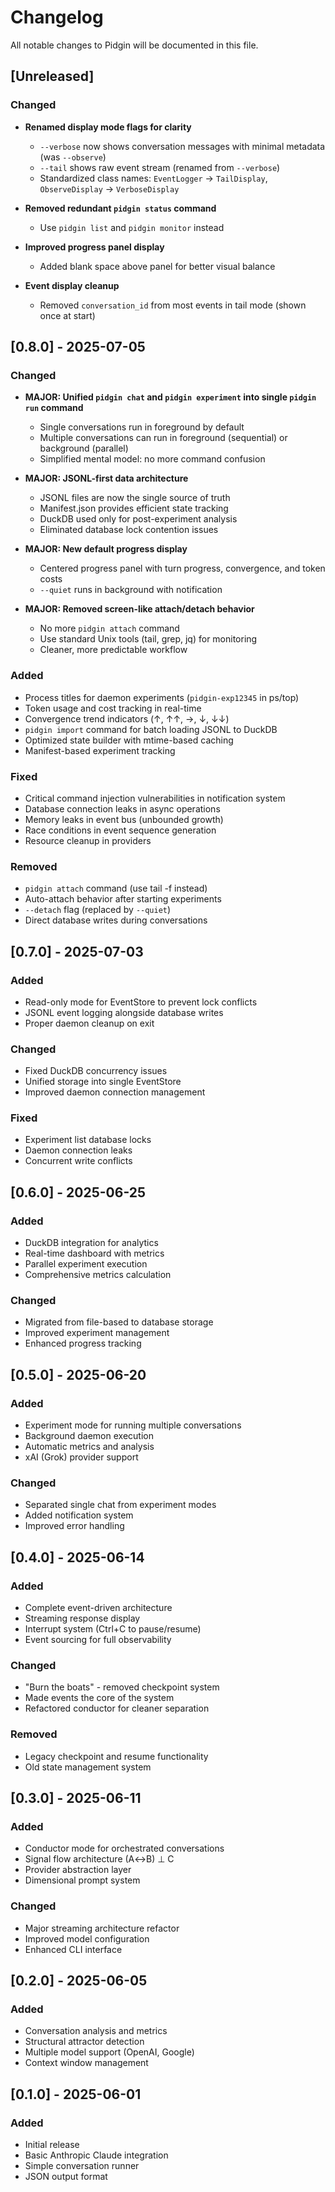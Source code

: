 # Changelog

All notable changes to Pidgin will be documented in this file.

## [Unreleased]

### Changed
- **Renamed display mode flags for clarity**
  - `--verbose` now shows conversation messages with minimal metadata (was `--observe`)
  - `--tail` shows raw event stream (renamed from `--verbose`)
  - Standardized class names: `EventLogger` → `TailDisplay`, `ObserveDisplay` → `VerboseDisplay`
  
- **Removed redundant `pidgin status` command**
  - Use `pidgin list` and `pidgin monitor` instead
  
- **Improved progress panel display**
  - Added blank space above panel for better visual balance
  
- **Event display cleanup**
  - Removed `conversation_id` from most events in tail mode (shown once at start)

## [0.8.0] - 2025-07-05

### Changed
- **MAJOR: Unified `pidgin chat` and `pidgin experiment` into single `pidgin run` command**
  - Single conversations run in foreground by default
  - Multiple conversations can run in foreground (sequential) or background (parallel)
  - Simplified mental model: no more command confusion
  
- **MAJOR: JSONL-first data architecture**
  - JSONL files are now the single source of truth
  - Manifest.json provides efficient state tracking
  - DuckDB used only for post-experiment analysis
  - Eliminated database lock contention issues
  
- **MAJOR: New default progress display**
  - Centered progress panel with turn progress, convergence, and token costs
  - `--quiet` runs in background with notification
  
- **MAJOR: Removed screen-like attach/detach behavior**
  - No more `pidgin attach` command
  - Use standard Unix tools (tail, grep, jq) for monitoring
  - Cleaner, more predictable workflow

### Added
- Process titles for daemon experiments (`pidgin-exp12345` in ps/top)
- Token usage and cost tracking in real-time
- Convergence trend indicators (↑, ↑↑, →, ↓, ↓↓)
- `pidgin import` command for batch loading JSONL to DuckDB
- Optimized state builder with mtime-based caching
- Manifest-based experiment tracking

### Fixed
- Critical command injection vulnerabilities in notification system
- Database connection leaks in async operations
- Memory leaks in event bus (unbounded growth)
- Race conditions in event sequence generation
- Resource cleanup in providers

### Removed
- `pidgin attach` command (use tail -f instead)
- Auto-attach behavior after starting experiments
- `--detach` flag (replaced by `--quiet`)
- Direct database writes during conversations

## [0.7.0] - 2025-07-03

### Added
- Read-only mode for EventStore to prevent lock conflicts
- JSONL event logging alongside database writes
- Proper daemon cleanup on exit

### Changed
- Fixed DuckDB concurrency issues
- Unified storage into single EventStore
- Improved daemon connection management

### Fixed
- Experiment list database locks
- Daemon connection leaks
- Concurrent write conflicts

## [0.6.0] - 2025-06-25

### Added
- DuckDB integration for analytics
- Real-time dashboard with metrics
- Parallel experiment execution
- Comprehensive metrics calculation

### Changed
- Migrated from file-based to database storage
- Improved experiment management
- Enhanced progress tracking

## [0.5.0] - 2025-06-20

### Added
- Experiment mode for running multiple conversations
- Background daemon execution
- Automatic metrics and analysis
- xAI (Grok) provider support

### Changed
- Separated single chat from experiment modes
- Added notification system
- Improved error handling

## [0.4.0] - 2025-06-14

### Added
- Complete event-driven architecture
- Streaming response display
- Interrupt system (Ctrl+C to pause/resume)
- Event sourcing for full observability

### Changed
- "Burn the boats" - removed checkpoint system
- Made events the core of the system
- Refactored conductor for cleaner separation

### Removed
- Legacy checkpoint and resume functionality
- Old state management system

## [0.3.0] - 2025-06-11

### Added
- Conductor mode for orchestrated conversations
- Signal flow architecture (A↔B) ⊥ C
- Provider abstraction layer
- Dimensional prompt system

### Changed
- Major streaming architecture refactor
- Improved model configuration
- Enhanced CLI interface

## [0.2.0] - 2025-06-05

### Added
- Conversation analysis and metrics
- Structural attractor detection
- Multiple model support (OpenAI, Google)
- Context window management

## [0.1.0] - 2025-06-01

### Added
- Initial release
- Basic Anthropic Claude integration
- Simple conversation runner
- JSON output format